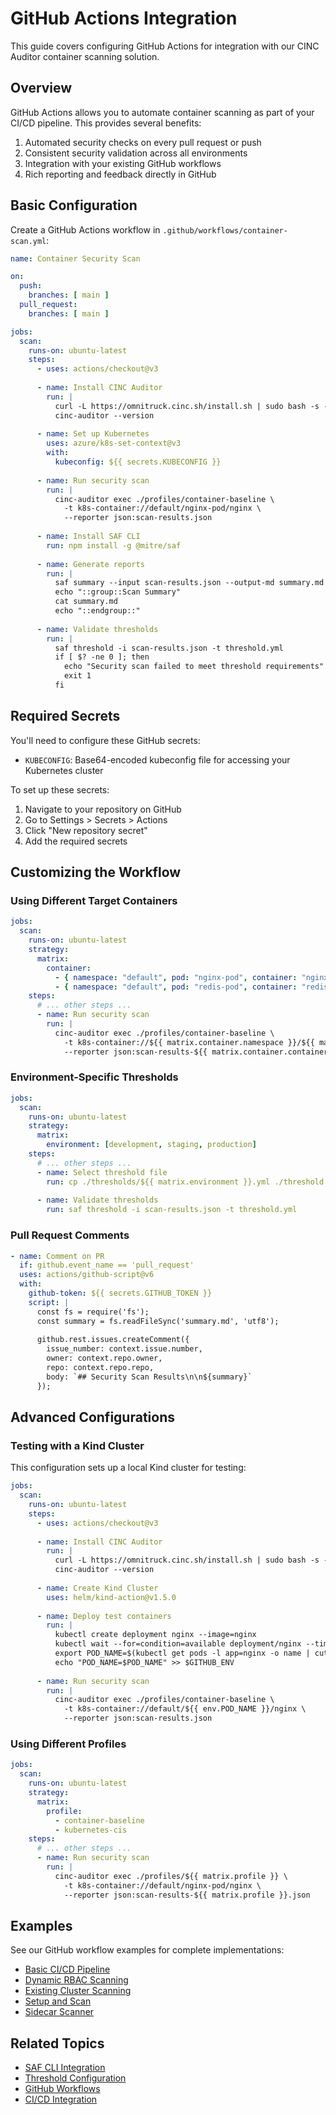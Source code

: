 # GitHub Actions Integration

This guide covers configuring GitHub Actions for integration with our CINC Auditor container scanning solution.

## Overview

GitHub Actions allows you to automate container scanning as part of your CI/CD pipeline. This provides several benefits:

1. Automated security checks on every pull request or push
2. Consistent security validation across all environments
3. Integration with your existing GitHub workflows
4. Rich reporting and feedback directly in GitHub

## Basic Configuration

Create a GitHub Actions workflow in `.github/workflows/container-scan.yml`:

```yaml
name: Container Security Scan

on:
  push:
    branches: [ main ]
  pull_request:
    branches: [ main ]

jobs:
  scan:
    runs-on: ubuntu-latest
    steps:
      - uses: actions/checkout@v3
      
      - name: Install CINC Auditor
        run: |
          curl -L https://omnitruck.cinc.sh/install.sh | sudo bash -s -- -P auditor
          cinc-auditor --version
      
      - name: Set up Kubernetes
        uses: azure/k8s-set-context@v3
        with:
          kubeconfig: ${{ secrets.KUBECONFIG }}
      
      - name: Run security scan
        run: |
          cinc-auditor exec ./profiles/container-baseline \
            -t k8s-container://default/nginx-pod/nginx \
            --reporter json:scan-results.json
      
      - name: Install SAF CLI
        run: npm install -g @mitre/saf
      
      - name: Generate reports
        run: |
          saf summary --input scan-results.json --output-md summary.md
          echo "::group::Scan Summary"
          cat summary.md
          echo "::endgroup::"
      
      - name: Validate thresholds
        run: |
          saf threshold -i scan-results.json -t threshold.yml
          if [ $? -ne 0 ]; then
            echo "Security scan failed to meet threshold requirements"
            exit 1
          fi
```

## Required Secrets

You'll need to configure these GitHub secrets:

- `KUBECONFIG`: Base64-encoded kubeconfig file for accessing your Kubernetes cluster

To set up these secrets:

1. Navigate to your repository on GitHub
2. Go to Settings > Secrets > Actions
3. Click "New repository secret"
4. Add the required secrets

## Customizing the Workflow

### Using Different Target Containers

```yaml
jobs:
  scan:
    runs-on: ubuntu-latest
    strategy:
      matrix:
        container:
          - { namespace: "default", pod: "nginx-pod", container: "nginx" }
          - { namespace: "default", pod: "redis-pod", container: "redis" }
    steps:
      # ... other steps ...
      - name: Run security scan
        run: |
          cinc-auditor exec ./profiles/container-baseline \
            -t k8s-container://${{ matrix.container.namespace }}/${{ matrix.container.pod }}/${{ matrix.container.container }} \
            --reporter json:scan-results-${{ matrix.container.container }}.json
```

### Environment-Specific Thresholds

```yaml
jobs:
  scan:
    runs-on: ubuntu-latest
    strategy:
      matrix:
        environment: [development, staging, production]
    steps:
      # ... other steps ...
      - name: Select threshold file
        run: cp ./thresholds/${{ matrix.environment }}.yml ./threshold.yml
      
      - name: Validate thresholds
        run: saf threshold -i scan-results.json -t threshold.yml
```

### Pull Request Comments

```yaml
- name: Comment on PR
  if: github.event_name == 'pull_request'
  uses: actions/github-script@v6
  with:
    github-token: ${{ secrets.GITHUB_TOKEN }}
    script: |
      const fs = require('fs');
      const summary = fs.readFileSync('summary.md', 'utf8');
      
      github.rest.issues.createComment({
        issue_number: context.issue.number,
        owner: context.repo.owner,
        repo: context.repo.repo,
        body: `## Security Scan Results\n\n${summary}`
      });
```

## Advanced Configurations

### Testing with a Kind Cluster

This configuration sets up a local Kind cluster for testing:

```yaml
jobs:
  scan:
    runs-on: ubuntu-latest
    steps:
      - uses: actions/checkout@v3
      
      - name: Install CINC Auditor
        run: |
          curl -L https://omnitruck.cinc.sh/install.sh | sudo bash -s -- -P auditor
          cinc-auditor --version
      
      - name: Create Kind Cluster
        uses: helm/kind-action@v1.5.0
      
      - name: Deploy test containers
        run: |
          kubectl create deployment nginx --image=nginx
          kubectl wait --for=condition=available deployment/nginx --timeout=60s
          export POD_NAME=$(kubectl get pods -l app=nginx -o name | cut -d/ -f2)
          echo "POD_NAME=$POD_NAME" >> $GITHUB_ENV
      
      - name: Run security scan
        run: |
          cinc-auditor exec ./profiles/container-baseline \
            -t k8s-container://default/${{ env.POD_NAME }}/nginx \
            --reporter json:scan-results.json
```

### Using Different Profiles

```yaml
jobs:
  scan:
    runs-on: ubuntu-latest
    strategy:
      matrix:
        profile:
          - container-baseline
          - kubernetes-cis
    steps:
      # ... other steps ...
      - name: Run security scan
        run: |
          cinc-auditor exec ./profiles/${{ matrix.profile }} \
            -t k8s-container://default/nginx-pod/nginx \
            --reporter json:scan-results-${{ matrix.profile }}.json
```

## Examples

See our GitHub workflow examples for complete implementations:

- [Basic CI/CD Pipeline](../../github-workflow-examples/ci-cd-pipeline.yml)
- [Dynamic RBAC Scanning](../../github-workflow-examples/dynamic-rbac-scanning.yml)
- [Existing Cluster Scanning](../../github-workflow-examples/existing-cluster-scanning.yml)
- [Setup and Scan](../../github-workflow-examples/setup-and-scan.yml)
- [Sidecar Scanner](../../github-workflow-examples/sidecar-scanner.yml)

## Related Topics

- [SAF CLI Integration](saf-cli.md)
- [Threshold Configuration](../thresholds/index.md)
- [GitHub Workflows](../../github-workflow-examples/index.md)
- [CI/CD Integration](../../integration/index.md)
